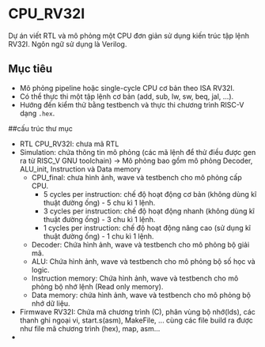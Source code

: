 # CPU_RV32I
Dự án viết RTL và mô phỏng một CPU đơn giản sử dụng kiến trúc tập lệnh RV32I. Ngôn ngữ sử dụng là Verilog.

## Mục tiêu

- Mô phỏng pipeline hoặc single-cycle CPU cơ bản theo ISA RV32I.
- Có thể thực thi một tập lệnh cơ bản (add, sub, lw, sw, beq, jal, ...).
- Hướng đến kiểm thử bằng testbench và thực thi chương trình RISC-V dạng `.hex`.

##cấu trúc thư mục
  - RTL CPU_RV32I: chưa mã RTL
  - Simulation: chứa thông tin mô phỏng (các mã lệnh để thử điều được gen ra từ RISC_V GNU toolchain) -> Mô phỏng bao gồm mô phỏng Decoder, ALU_init, Instruction và Data memory
      + CPU_final: chưa hình ảnh, wave và testbench cho mô phỏng cấp CPU.
        * 5 cycles per instruction: chế độ hoạt động cơ bản (không dùng kĩ thuật đường ống) - 5 chu kì 1 lệnh.
        * 3 cycles per instruction: chế độ hoạt động nhanh (không dùng kĩ thuật đường ống) - 3 chu kì 1 lệnh.
        * 1 cycles per instruction: chế độ hoạt động nâng cao (sử dụng kĩ thuật đường ống) - 1 chu kì 1 lệnh.
      + Decoder: Chứa hình ảnh, wave và testbench cho mô phỏng bộ giải mã.
      + ALU: Chứa hình ảnh, wave và testbench cho mô phỏng bộ số học và logic.
      + Instruction memory: Chứa hình ảnh, wave và testbench cho mô phỏng bộ nhớ lệnh (Read only memory).
      + Data memory: chứa hình ảnh, wave và testbench cho mô phỏng bộ nhớ dữ liệu.
  - Firmwave RV32I: Chứa mã chương trình (C), phân vùng bộ nhớ(lds), các thanh ghi ngoại vi, start.s(asm), MakeFile, ... cùng các file build ra được như file mã chương trình (hex), map, asm...
  - 
      
  

  



